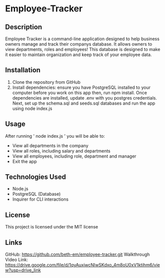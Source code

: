 # Employee-Tracker

## Description
Employee Tracker is a command-line application designed to help business owners manage and track their companys database. It allows owners to view departments, roles and employees! This database is designed to make it easier to maintain organization and keep track of your employee data.

## Installation
1. Clone the repository from GitHub
2. Install dependencies: ensure you have PostgreSQL installed to your computer before you work on this app then, run npm install. Once dependencies are installed, update .env with you postgres credentials. Next, set up the schema.sql and seeds.sql databases and run the app using node index.js

## Usage
After running ' node index.js ' you will be able to:
* View all departments in the company
* View all roles, including salary and departments
* View all employees, including role, department and manager
* Exit the app

## Technologies Used
* Node.js
* PostgreSQL (Database)
* Inquirer for CLI interactions

## License 
This project is licensed under the MIT license

## Links
GitHub: https://github.com/beth-em/employee-tracker.git
Walkthrough Video Link: https://drive.google.com/file/d/1qyAuxjwcNIwSKdxo_4m8oU0xV1ktihm6/view?usp=drive_link
